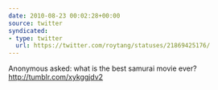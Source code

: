 ```yaml
---
date: 2010-08-23 00:02:28+00:00
source: twitter
syndicated:
- type: twitter
  url: https://twitter.com/roytang/statuses/21869425176/
---
```


Anonymous asked: what is the best samurai movie ever? http://tumblr.com/xykggjdv2